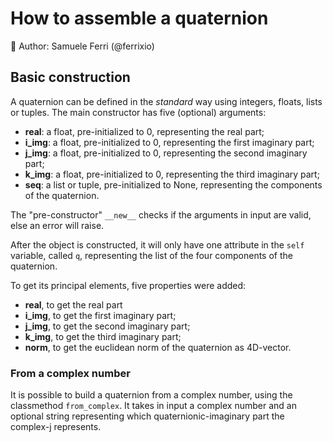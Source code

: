 # How to assemble a quaternion

🐉 Author: Samuele Ferri (@ferrixio)

## Basic construction

A quaternion can be defined in the _standard_ way using integers, floats, lists or tuples. The main constructor has five (optional) arguments:

+ **real**: a float, pre-initialized to 0, representing the real part;
+ **i_img**: a float, pre-initialized to 0, representing the first imaginary part;
+ **j_img**: a float, pre-initialized to 0, representing the second imaginary part;
+ **k_img**: a float, pre-initialized to 0, representing the third imaginary part;
+ **seq**: a list or tuple, pre-initialized to None, representing the components of the quaternion.

The "pre-constructor" `__new__` checks if the arguments in input are valid, else an error will raise.

After the object is constructed, it will only have one attribute in the `self` variable, called `q`, representing the list of the four components of the quaternion.

To get its principal elements, five properties were added:

+ **real**, to get the real part
+ **i_img**, to get the first imaginary part;
+ **j_img**, to get the second imaginary part;
+ **k_img**, to get the third imaginary part;
+ **norm**, to get the euclidean norm of the quaternion as 4D-vector.

### From a complex number

It is possible to build a quaternion from a complex number, using the classmethod `from_complex`. It takes in input a complex number and an optional string representing which quaternionic-imaginary part the complex-j represents.
